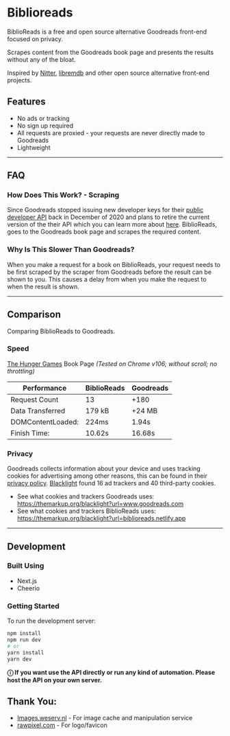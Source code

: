
# Biblioreads

BiblioReads is a free and open source alternative Goodreads front-end focused on privacy. 

Scrapes content from the Goodreads book page and presents the results without any of the bloat.

Inspired by [Nitter](https://github.com/zedeus/nitter), [libremdb](https://github.com/zyachel/libremdb) and other open source alternative front-end projects.

## Features

- No ads or tracking
- No sign up required
- All requests are proxied - your requests are never directly made to Goodreads
- Lightweight

---
## FAQ

### How Does This Work? - Scraping
Since Goodreads stopped issuing new developer keys for their [public developer API](https://www.goodreads.com/api) back in December of 2020 and plans to retire the current version of the their API which you can learn more about [here](https://help.goodreads.com/s/article/Does-Goodreads-support-the-use-of-APIs). BiblioReads, goes to the Goodreads book page and scrapes the required content. 

### Why Is This Slower Than Goodreads?
When you make a request for a book on BiblioReads, your request needs to be first scraped by the scraper from Goodreads before the result can be shown to you. This causes a delay from when you make the request to when the result is shown.

---
## Comparison
Comparing BiblioReads to Goodreads.

### Speed

  [The Hunger Games](https://www.goodreads.com/book/show/2767052-the-hunger-games) Book Page 
  *(Tested on Chrome v106; without scroll; no throttling)*

  | Performance              | BiblioReads| Goodreads|
  | ------------------------ | -------- | ------ |
  | Request Count            | 13       | +180   |
  | Data Transferred         | 179 kB   | +24 MB |
  | DOMContentLoaded:        | 224ms    | 1.94s  |
  | Finish Time:             | 10.62s   | 16.68s |

### Privacy

Goodreads collects information about your device and uses tracking cookies for advertising among other reasons, this can be found in their [privacy policy](https://www.goodreads.com/about/privacy). [Blacklight](https://themarkup.org/blacklight) found 16 ad trackers and 40 third-party cookies.

- See what cookies and trackers Goodreads uses: https://themarkup.org/blacklight?url=www.goodreads.com
- See what cookies and trackers BiblioReads uses: https://themarkup.org/blacklight?url=biblioreads.netlify.app

---
## Development 

### Built Using
- Next.js
- Cheerio

### Getting Started
To run the development server:

```bash
npm install
npm run dev
# or
yarn install
yarn dev
```
**ⓘ If you want use the API directly or run any kind of automation. Please host the API on your own server.**

## Thank You:
* [Images.weserv.nl](https://images.weserv.nl/) - For image cache and manipulation service 
* [rawpixel.com](https://www.rawpixel.com/image/6723403/open-book-education-icon-flat-graphic-vector) - For logo/favicon